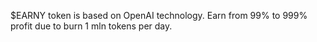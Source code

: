 
$EARNY token is based on OpenAI technology. Earn from 99% to 999% profit due to burn 1 mln tokens per day.
